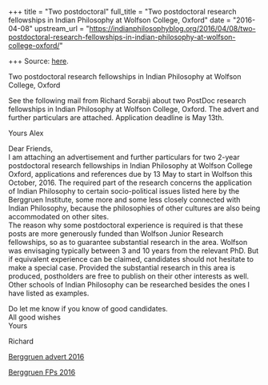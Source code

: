 +++
title = "Two postdoctoral"
full_title = "Two postdoctoral research fellowships in Indian Philosophy at Wolfson College, Oxford"
date = "2016-04-08"
upstream_url = "https://indianphilosophyblog.org/2016/04/08/two-postdoctoral-research-fellowships-in-indian-philosophy-at-wolfson-college-oxford/"

+++
Source: [here](https://indianphilosophyblog.org/2016/04/08/two-postdoctoral-research-fellowships-in-indian-philosophy-at-wolfson-college-oxford/).

Two postdoctoral research fellowships in Indian Philosophy at Wolfson College, Oxford



See the following mail from Richard Sorabji about two PostDoc research
fellowships in Indian Philosophy at Wolfson College, Oxford. The advert
and further particulars are attached. Application deadline is May 13th.

Yours Alex

Dear Friends,  
I am attaching an advertisement and further particulars for two 2-year
postdoctoral research fellowships in Indian Philosophy at Wolfson
College Oxford, applications and references due by 13 May to start in
Wolfson this October, 2016. The required part of the research concerns
the application of Indian Philosophy to certain socio-political issues
listed here by the Berggruen Institute, some more and some less closely
connected with Indian Philosophy, because the philosophies of other
cultures are also being accommodated on other sites.  
The reason why some postdoctoral experience is required is that these
posts are more generously funded than Wolfson Junior Research
fellowships, so as to guarantee substantial research in the area.
Wolfson was envisaging typically between 3 and 10 years from the
relevant PhD. But if equivalent experience can be claimed, candidates
should not hesitate to make a special case. Provided the substantial
research in this area is produced, postholders are free to publish on
their other interests as well. Other schools of Indian Philosophy can be
researched besides the ones I have listed as examples.

Do let me know if you know of good candidates.  
All good wishes  
Yours

Richard

[Berggruen advert
2016](http://indianphilosophyblog.org/wp-content/uploads/sites/2/2016/04/Berggruen-advert-2016.pdf)

[Berggruen FPs
2016](http://indianphilosophyblog.org/wp-content/uploads/sites/2/2016/04/Berggruen-FPs-2016.pdf)

